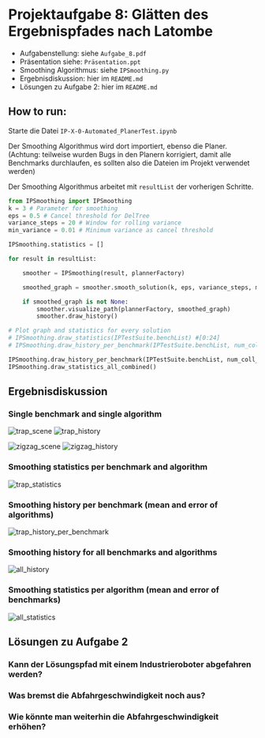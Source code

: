 # Projektaufgabe 8: Glätten des Ergebnispfades nach Latombe

- Aufgabenstellung: siehe `Aufgabe_8.pdf`
- Präsentation siehe: `Präsentation.ppt`
- Smoothing Algorithmus: siehe `IPSmoothing.py`
- Ergebnisdiskussion: hier im `README.md`
- Lösungen zu Aufgabe 2: hier im `README.md`

## How to run:

Starte die Datei `IP-X-0-Automated_PlanerTest.ipynb`

Der Smoothing Algorithmus wird dort importiert, ebenso die Planer. (Achtung: teilweise wurden Bugs in den Planern korrigiert, damit alle Benchmarks durchlaufen, es sollten also die Dateien im Projekt verwendet werden)

Der Smoothing Algorithmus arbeitet mit `resultList` der vorherigen Schritte.

```python
from IPSmoothing import IPSmoothing
k = 3 # Parameter for smoothing
eps = 0.5 # Cancel threshold for DelTree
variance_steps = 20 # Window for rolling variance
min_variance = 0.01 # Minimum variance as cancel threshold

IPSmoothing.statistics = []

for result in resultList:

    smoother = IPSmoothing(result, plannerFactory)

    smoothed_graph = smoother.smooth_solution(k, eps, variance_steps, min_variance)

    if smoothed_graph is not None:
        smoother.visualize_path(plannerFactory, smoothed_graph)
        smoother.draw_history()

# Plot graph and statistics for every solution
# IPSmoothing.draw_statistics(IPTestSuite.benchList) #[0:24]
# IPSmoothing.draw_history_per_benchmark(IPTestSuite.benchList, num_coll_checks = 200, combine_all = False)

IPSmoothing.draw_history_per_benchmark(IPTestSuite.benchList, num_coll_checks = 200, combine_all = True)
IPSmoothing.draw_statistics_all_combined()
```

## Ergebnisdiskussion

### Single benchmark and single algorithm

![trap_scene](./docs/trap_scene.png)
![trap_history](./docs/trap_history.png)

![zigzag_scene](./docs/zigzag_scene.png)
![zigzag_history](./docs/zigzag_history.png)

### Smoothing statistics per benchmark and algorithm

![trap_statistics](./docs/trap_statistics.png)

### Smoothing history per benchmark (mean and error of algorithms)

![trap_history_per_benchmark](./docs/trap_history_per_benchmark.png)

### Smoothing history for all benchmarks and algorithms

![all_history](./docs/all_history.png)

### Smoothing statistics per algorithm (mean and error of benchmarks)

![all_statistics](./docs/all_statistics.png)

## Lösungen zu Aufgabe 2
### Kann der Lösungspfad mit einem Industrieroboter abgefahren werden?

### Was bremst die Abfahrgeschwindigkeit noch aus?

### Wie könnte man weiterhin die Abfahrgeschwindigkeit erhöhen?
